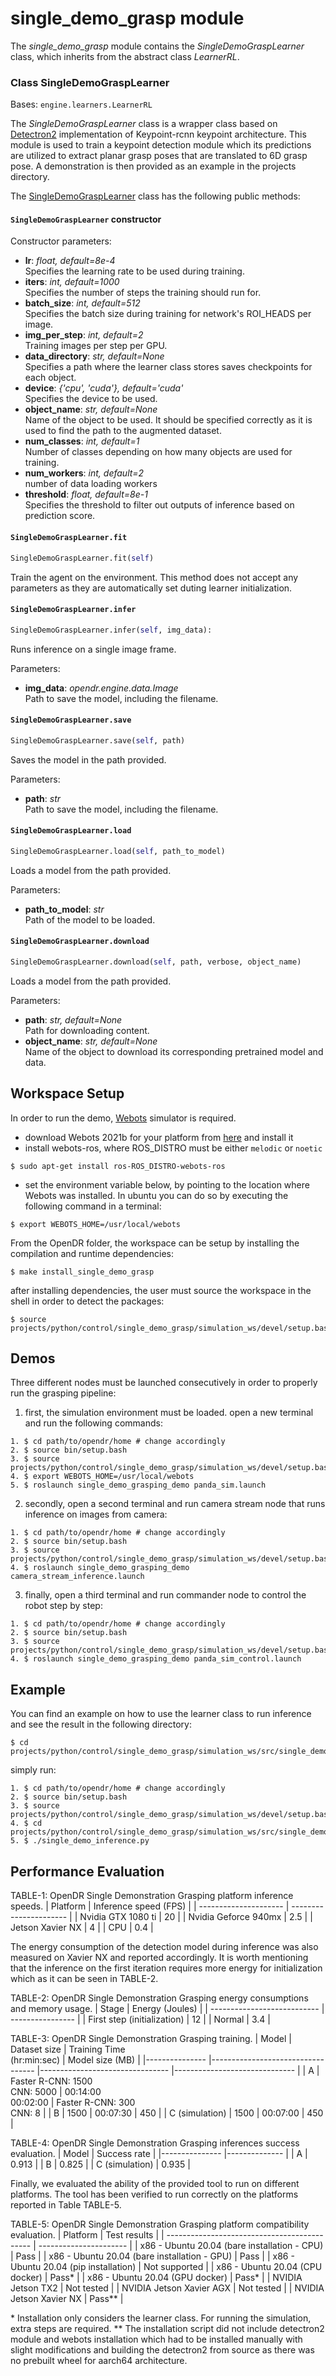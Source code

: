 # single_demo_grasp module

The *single_demo_grasp* module contains the *SingleDemoGraspLearner* class, which inherits from the abstract class *LearnerRL*.

### Class SingleDemoGraspLearner
Bases: `engine.learners.LearnerRL`

The *SingleDemoGraspLearner* class is a wrapper class based on [Detectron2](https://github.com/facebookresearch/detectron2) implementation of Keypoint-rcnn keypoint architecture. This module is used to train a keypoint detection module which its predictions are utilized to extract planar grasp poses that are translated to 6D grasp pose. A demonstration is then provided as an example in the projects directory.

The [SingleDemoGraspLearner](/src/opendr/control/single_demo_grasp/training/single_demo_grasp_learner.py) class has the following public methods:

#### `SingleDemoGraspLearner` constructor

Constructor parameters:


- **lr**: *float, default=8e-4*\
  Specifies the learning rate to be used during training.
- **iters**: *int, default=1000*\
  Specifies the number of steps the training should run for.
- **batch_size**: *int, default=512*\
  Specifies the batch size during training for network's ROI_HEADS per image.
- **img_per_step**: *int, default=2*\
  Training images per step per GPU.
- **data_directory**: *str, default=None*\
  Specifies a path where the learner class stores saves checkpoints for each object.
- **device**: *{'cpu', 'cuda'}, default='cuda'*\
  Specifies the device to be used.
- **object_name**: *str, default=None*\
  Name of the object to be used. It should be specified correctly as it is used to find the path to the augmented dataset.
- **num_classes**: *int, default=1*\
  Number of classes depending on how many objects are used for training.
- **num_workers**: *int, default=2*\
  number of data loading workers
- **threshold**: *float, default=8e-1*\
  Specifies the threshold to filter out outputs of inference based on prediction score.

#### `SingleDemoGraspLearner.fit`
```python
SingleDemoGraspLearner.fit(self)
```

Train the agent on the environment. This method does not accept any parameters as they are automatically set duting learner initialization.

#### `SingleDemoGraspLearner.infer`
```python
SingleDemoGraspLearner.infer(self, img_data):
```
Runs inference on a single image frame.

Parameters:

- **img_data**: *opendr.engine.data.Image*\
  Path to save the model, including the filename.

#### `SingleDemoGraspLearner.save`
```python
SingleDemoGraspLearner.save(self, path)
```
Saves the model in the path provided.

Parameters:

- **path**: *str*\
  Path to save the model, including the filename.


#### `SingleDemoGraspLearner.load`
```python
SingleDemoGraspLearner.load(self, path_to_model)
```
Loads a model from the path provided.

Parameters:

- **path_to_model**: *str*\
  Path of the model to be loaded.

#### `SingleDemoGraspLearner.download`
```python
SingleDemoGraspLearner.download(self, path, verbose, object_name)
```
Loads a model from the path provided.

Parameters:

- **path**: *str, default=None*\
  Path for downloading content.
- **object_name**: *str, default=None*\
  Name of the object to download its corresponding pretrained model and data.

## Workspace Setup

In order to run the demo, [Webots](https://cyberbotics.com/#download) simulator is required.
- download Webots 2021b for your platform from [here](https://github.com/cyberbotics/webots/releases/tag/R2021b) and install it
- install webots-ros, where ROS_DISTRO must be either `melodic` or `noetic`
```
$ sudo apt-get install ros-ROS_DISTRO-webots-ros
```
- set the environment variable below, by pointing to the location where Webots was installed.
In ubuntu you can do so by executing the following command in a terminal:
```
$ export WEBOTS_HOME=/usr/local/webots
```

From the OpenDR folder, the workspace can be setup by installing the compilation and runtime dependencies:

```
$ make install_single_demo_grasp
```

after installing dependencies, the user must source the workspace in the shell in order to detect the packages:

```
$ source projects/python/control/single_demo_grasp/simulation_ws/devel/setup.bash
```

## Demos

Three different nodes must be launched consecutively in order to properly run the grasping pipeline:

1. first, the simulation environment must be loaded. open a new terminal and run the following commands:

```
1. $ cd path/to/opendr/home # change accordingly
2. $ source bin/setup.bash
3. $ source projects/python/control/single_demo_grasp/simulation_ws/devel/setup.bash
4. $ export WEBOTS_HOME=/usr/local/webots
5. $ roslaunch single_demo_grasping_demo panda_sim.launch
```

2. secondly, open a second terminal and run camera stream node that runs inference on images from camera:
```
1. $ cd path/to/opendr/home # change accordingly
2. $ source bin/setup.bash
3. $ source projects/python/control/single_demo_grasp/simulation_ws/devel/setup.bash
4. $ roslaunch single_demo_grasping_demo camera_stream_inference.launch
```

3. finally, open a third terminal and run commander node to control the robot step by step:
```
1. $ cd path/to/opendr/home # change accordingly
2. $ source bin/setup.bash
3. $ source projects/python/control/single_demo_grasp/simulation_ws/devel/setup.bash
4. $ roslaunch single_demo_grasping_demo panda_sim_control.launch
```

## Example

You can find an example on how to use the learner class to run inference and see the result in the following directory:
```
$ cd projects/python/control/single_demo_grasp/simulation_ws/src/single_demo_grasping_demo/inference/
```
simply run:
```
1. $ cd path/to/opendr/home # change accordingly
2. $ source bin/setup.bash
3. $ source projects/python/control/single_demo_grasp/simulation_ws/devel/setup.bash
4. $ cd projects/python/control/single_demo_grasp/simulation_ws/src/single_demo_grasping_demo/inference/
5. $ ./single_demo_inference.py
```

## Performance Evaluation

TABLE-1: OpenDR Single Demonstration Grasping platform inference speeds.
| Platform              | Inference speed (FPS)  |
| --------------------- | ---------------------- |
| Nvidia GTX 1080 ti    | 20                     |
| Nvidia Geforce 940mx  | 2.5                    |
| Jetson Xavier NX      | 4                      |
| CPU                   | 0.4                    |



The energy consumption of the detection model during inference was also measured on Xavier NX and reported accordingly.
It is worth mentioning that the inference on the first iteration requires more energy for initialization which as it can be seen in TABLE-2.

TABLE-2: OpenDR Single Demonstration Grasping energy consumptions and memory usage.
| Stage                       | Energy (Joules)  |
| --------------------------- | ---------------- |
| First step (initialization) | 12               |
| Normal                      | 3.4              |


TABLE-3: OpenDR Single Demonstration Grasping training.
|   Model        | Dataset size                      | Training Time <br> (hr:min:sec) | Model size (MB)               |
|--------------- |---------------------------------- |-------------------------------- |------------------------------ |
| A              | Faster R-CNN: 1500 <br> CNN: 5000 | 00:14:00 <br> 00:02:00          | Faster R-CNN: 300 <br> CNN: 8 |
| B              | 1500                              | 00:07:30                        | 450                           |
| C (simulation) | 1500                              | 00:07:00                        | 450                           |


TABLE-4: OpenDR Single Demonstration Grasping inferences success evaluation.
|   Model        | Success rate  |
|--------------- |-------------- |
| A              | 0.913         |
| B              | 0.825         |
| C (simulation) | 0.935         | 


Finally, we evaluated the ability of the provided tool to run on different platforms.
The tool has been verified to run correctly on the platforms reported in Table TABLE-5.

TABLE-5: OpenDR Single Demonstration Grasping platform compatibility evaluation.
| Platform                                     | Test results           |
| -------------------------------------------- | ---------------------- |
| x86 - Ubuntu 20.04 (bare installation - CPU) | Pass                   |
| x86 - Ubuntu 20.04 (bare installation - GPU) | Pass                   |
| x86 - Ubuntu 20.04 (pip installation)        | Not supported          |
| x86 - Ubuntu 20.04 (CPU docker)              | Pass*                  |
| x86 - Ubuntu 20.04 (GPU docker)              | Pass*                  |
| NVIDIA Jetson TX2                            | Not tested             |
| NVIDIA Jetson Xavier AGX                     | Not tested             |
| NVIDIA Jetson Xavier NX                      | Pass**                 |

\* Installation only considers the learner class. For running the simulation, extra steps are required. \*\* The installation script did not include detectron2 module and webots installation which had to be installed manually with slight modifications and building the detectron2 from source as there was no prebuilt wheel for aarch64 architecture.
